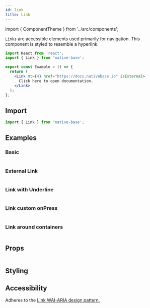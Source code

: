 ```yaml
---
id: link
title: Link
---
```


import { ComponentTheme } from '../src/components';

`Links` are accessible elements used primarily for navigation. This component is styled to resemble a hyperlink.

```jsx isShowcase
import React from 'react';
import { Link } from 'native-base';

export const Example = () => {
  return (
    <Link mt={4} href="https://docs.nativebase.io" isExternal>
      Click here to open documentation.
    </Link>
  );
};
```

## Import

```jsx
import { Link } from 'native-base';
```

## Examples

### Basic

```ComponentSnackPlayer path=components,primitives,Link,Basic.tsx

```

### External Link

```ComponentSnackPlayer path=components,primitives,Link,ExternalLink.tsx

```

### Link with Underline

```ComponentSnackPlayer path=components,primitives,Link,UnderlineLink.tsx

```

### Link custom onPress

```ComponentSnackPlayer path=components,primitives,Link,CustomOnPress.tsx

```

### Link around containers

```ComponentSnackPlayer path=components,primitives,Link,CompositeLink.tsx

```

## Props

```ComponentPropTable path=primitives,Link,index.tsx

```

## Styling

<ComponentTheme name="link" />

## Accessibility

Adheres to the [Link WAI-ARIA design pattern.](https://www.w3.org/WAI/ARIA/apg/#link)
